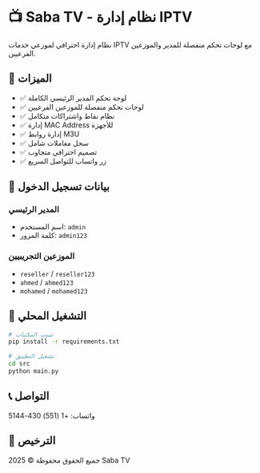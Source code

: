 # 📺 Saba TV - نظام إدارة IPTV

نظام إدارة احترافي لموزعي خدمات IPTV مع لوحات تحكم منفصلة للمدير والموزعين الفرعيين.

## 🌟 الميزات

- ✅ لوحة تحكم المدير الرئيسي الكاملة
- ✅ لوحات تحكم منفصلة للموزعين الفرعيين
- ✅ نظام نقاط واشتراكات متكامل
- ✅ إدارة MAC Address للأجهزة
- ✅ إدارة روابط M3U
- ✅ سجل معاملات شامل
- ✅ تصميم احترافي متجاوب
- ✅ زر واتساب للتواصل السريع

## 🔐 بيانات تسجيل الدخول

### المدير الرئيسي
- اسم المستخدم: `admin`
- كلمة المرور: `admin123`

### الموزعين التجريبيين
- `reseller` / `reseller123`
- `ahmed` / `ahmed123`
- `mohamed` / `mohamed123`

## 🚀 التشغيل المحلي

```bash
# تثبيت المكتبات
pip install -r requirements.txt

# تشغيل التطبيق
cd src
python main.py
```

## 📞 التواصل

واتساب: +1 (551) 430-5144

## 📄 الترخيص

جميع الحقوق محفوظة © 2025 Saba TV
